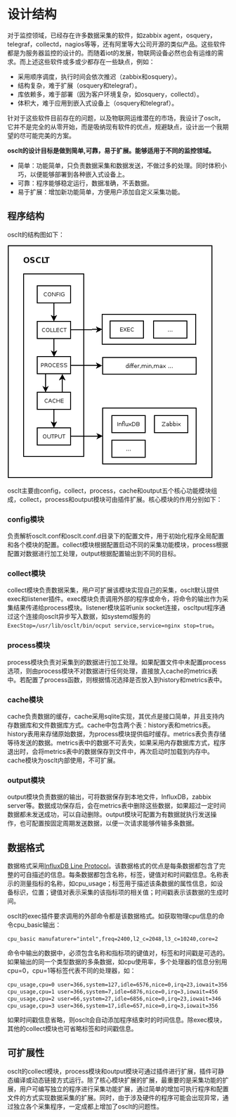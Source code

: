 # 设计结构

对于监控领域，已经存在许多数据采集的软件，如zabbix agent，osquery，telegraf，collectd，nagios等等，还有阿里等大公司开源的类似产品。这些软件都是为服务器监控的设计的。而随着iot的发展，物联网设备必然也会有运维的需求。而上述这些软件或多或少都存在一些缺点，例如：

* 采用顺序调度，执行时间会依次推迟（zabbix和osquery）。
* 结构复杂，难于扩展（osquery和telegraf）。
* 库依赖多，难于部署（因为客户环境复杂，如osquery，collectd）。
* 体积大，难于应用到嵌入式设备上（osquery和telegraf）。

针对于这些软件目前存在的问题，以及物联网运维潜在的市场，我设计了osclt，它并不是完全的从零开始，而是吸纳现有软件的优点，规避缺点，设计出一个我期望的尽可能完美的方案。

**osclt的设计目标是做到简单,可靠，易于扩展。能够适用于不同的监控领域。**

* 简单：功能简单，只负责数据采集和数据发送，不做过多的处理。同时体积小巧，以便能够部署到各种嵌入式设备上。
* 可靠：程序能够稳定运行，数据准确，不丢数据。
* 易于扩展：增加新功能简单，方便用户添加自定义采集功能。

## 程序结构

osclt的结构图如下：

![osclt arch](images/osclt_arch.png)

osclt主要由config，collect，process，cache和output五个核心功能模块组成，collect，process和output模块可由插件扩展。核心模块的作用分别如下：

### config模块

负责解析osclt.conf和osclt.conf.d目录下的配置文件，用于初始化程序全局配置和各个模块的配置。collect模块根据配置启动不同的采集功能模块，process根据配置对数据进行加工处理，output根据配置输出到不同的目标。

### collect模块

collect模块负责数据采集，用户可扩展该模块实现自己的采集，osclt默认提供exec和listener插件。exec模块负责调用外部的程序或命令，将命令的输出作为采集结果传递给process模块。listener模块监听unix socket连接，oscltput程序通过这个连接向osclt异步写入数据，如systemd服务的`ExecStop=/usr/lib/osclt/bin/ocput service,service=nginx stop=true`。

### process模块

process模块负责对采集到的数据进行加工处理。如果配置文件中未配置process选项，则由process模块不对数据进行任何处理，直接放入cache的metrics表中。若配置了process函数，则根据情况选择是否放入到history和metrics表中。

### cache模块

cache负责数据的缓存，cache采用sqlite实现，其优点是接口简单，并且支持内存数据库和文件数据库方式。cache中包含两个表：history表和metrics表。history表用来存储原始数据，为process模块提供临时缓存。metrics表负责存储等待发送的数据。metrics表中的数据不可丢失，如果采用内存数据库方式，程序退出时，会将metrics表中的数据保存到文件中，再次启动时加载到内存中。cache模块为osclt内部使用，不可扩展。

### output模块

output模块负责数据的输出，可将数据保存到本地文件，InfluxDB，zabbix server等。数据成功保存后，会在metrics表中删除这些数据，如果超过一定时间数据都未发送成功，可以自动删除。output模块可配置为有数据就执行发送操作，也可配置按固定周期发送数据，以便一次请求能够传输多条数据。

## 数据格式

数据格式采用[InfluxDB Line Protocol](https://docs.influxdata.com/influxdb/v1.4/write_protocols/line_protocol_reference/)。该数据格式的优点是每条数据都包含了完整的可自描述的信息。每条数据都包含名称，标签，键值对和时间戳信息。名称表示的测量指标的名称，如cpu\_usage；标签用于描述该条数据的属性信息，如设备标识，位置；键值对表示采集的该指标项的相关值；时间戳表示该数据的生成时间。

osclt的exec插件要求调用的外部命令都是该数据格式。如获取物理cpu信息的命令cpu\_basic输出：

```
cpu_basic manufaturer="intel",freq=2400,l2_c=2048,l3_c=10240,core=2
```

命令中输出的数据中，必须包含名称和指标项的键值对，标签和时间戳是可选的。如果输出的同一个类型数据的多条数据，如cpu使用率，多个处理器的信息分别用cpu=0，cpu=1等标签代表不同的处理器，如：

```
cpu_usage,cpu=0 user=366,system=127,idle=6576,nice=0,irq=23,iowait=356
cpu_usage,cpu=1 user=366,system=7,idle=6876,nice=0,irq=3,iowait=456
cpu_usage,cpu=2 user=66,system=27,idle=6856,nice=0,irq=23,iowait=346
cpu_usage,cpu=3 user=366,system=17,idle=657,nice=0,irq=3,iowait=356
```

如果时间戳信息省略，则osclt会自动添加程序结束时的时间信息。除exec模块，其他的collect模块也可省略标签和时间戳信息。

## 可扩展性

osclt的collect模块，process模块和output模块可通过插件进行扩展，插件可静态编译或动态链接方式运行。除了核心模块扩展的扩展，最重要的是采集功能的扩展，用户可编写独立的程序进行采集功能扩展，通过简单的增加可执行程序和配置文件的方式实现数据采集的扩展。同时，由于涉及硬件的程序可能会出现异常，通过独立各个采集程序，一定成都上增加了osclt的问题性。
